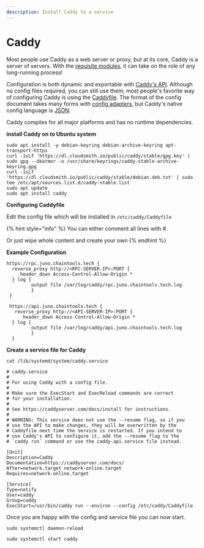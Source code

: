 ```yaml
---
description: Install Caddy to a service
---
```


# Caddy

Most people use Caddy as a web server or proxy, but at its core, Caddy is a server of servers. With the [requisite modules](https://caddyserver.com/docs/modules/), it can take on the role of any long-running process!

Configuration is both dynamic and exportable with [Caddy's API](https://caddyserver.com/docs/api). Although no config files required, you can still use them; most people's favorite way of configuring Caddy is using the [Caddyfile](https://caddyserver.com/docs/caddyfile). The format of the config document takes many forms with [config adapters](https://caddyserver.com/docs/config-adapters), but Caddy's native config language is [JSON](https://caddyserver.com/docs/json/).

Caddy compiles for all major platforms and has no runtime dependencies.

**install Caddy on to Ubuntu system**

```
sudo apt install -y debian-keyring debian-archive-keyring apt-transport-https
curl -1sLf 'https://dl.cloudsmith.io/public/caddy/stable/gpg.key' | sudo gpg --dearmor -o /usr/share/keyrings/caddy-stable-archive-keyring.gpg
curl -1sLf 'https://dl.cloudsmith.io/public/caddy/stable/debian.deb.txt' | sudo tee /etc/apt/sources.list.d/caddy-stable.list
sudo apt update
sudo apt install caddy
```

**Configuring Caddyfile**

Edit the config file which will be installed in `/etc/caddy/Caddyfile`

{% hint style="info" %}
You can either comment all lines with #.

Or just wipe whole content and create your own
{% endhint %}

**Example Configuration**

```
https://rpc.juno.chaintools.tech { 
  reverse_proxy http://<RPC-SERVER-IP>:PORT { 
     header_down Access-Control-Allow-Origin * 
  } log { 
         output file /var/log/caddy/rpc.juno.chaintools.tech.log
         } 
 } 
 
 https://api.juno.chaintools.tech { 
   reverse_proxy http://<API-SERVER-IP>:PORT { 
      header_down Access-Control-Allow-Origin * 
  } log { 
         output file /var/log/caddy/api.juno.chaintools.tech.log 
         } 
  }
```

**Create a service file for Caddy**

```
cat /lib/systemd/system/caddy.service

# caddy.service
#
# For using Caddy with a config file.
#
# Make sure the ExecStart and ExecReload commands are correct
# for your installation.
#
# See https://caddyserver.com/docs/install for instructions.
#
# WARNING: This service does not use the --resume flag, so if you
# use the API to make changes, they will be overwritten by the
# Caddyfile next time the service is restarted. If you intend to
# use Caddy's API to configure it, add the --resume flag to the
# `caddy run` command or use the caddy-api.service file instead.

[Unit]
Description=Caddy
Documentation=https://caddyserver.com/docs/
After=network.target network-online.target
Requires=network-online.target

[Service]
Type=notify
User=caddy
Group=caddy
ExecStart=/usr/bin/caddy run --environ --config /etc/caddy/Caddyfile
```

Once you are happy with the config and service file you can now start.

`sudo systemctl daemon-reload`

`sudo systemctl start caddy`

